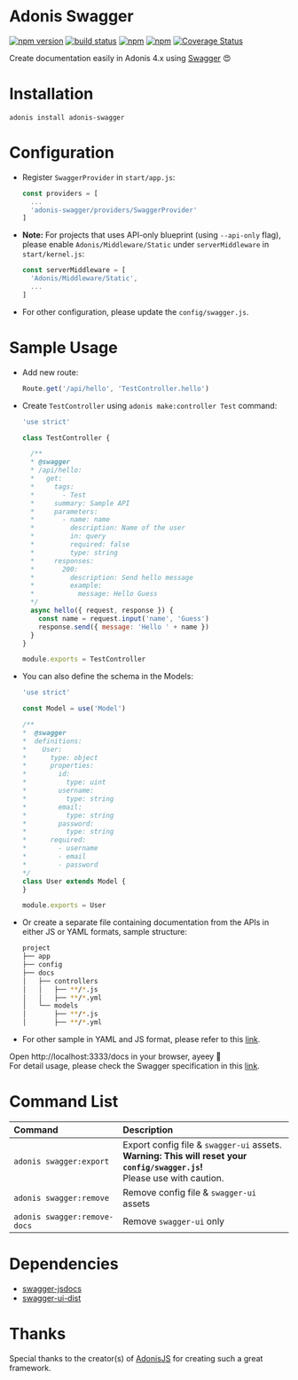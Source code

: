 # Adonis Swagger
[![npm version](https://badge.fury.io/js/adonis-swagger.svg)](https://badge.fury.io/js/adonis-swagger)
[![build status](https://travis-ci.org/ahmadarif/adonis-swagger.svg?branch=master)](https://travis-ci.org/ahmadarif/adonis-swagger)
[![npm](https://img.shields.io/npm/dt/adonis-swagger.svg)](https://www.npmjs.com/package/adonis-swagger)
[![npm](https://img.shields.io/npm/l/adonis-swagger.svg)](https://www.npmjs.com/package/adonis-swagger)
[![Coverage Status](https://coveralls.io/repos/github/ahmadarif/adonis-swagger/badge.svg)](https://coveralls.io/github/ahmadarif/adonis-swagger)

Create documentation easily in Adonis 4.x using [Swagger][Swagger] 😍

# Installation
```
adonis install adonis-swagger
```

# Configuration
* Register `SwaggerProvider` in `start/app.js`:
  ```js
  const providers = [
    ...
    'adonis-swagger/providers/SwaggerProvider'
  ]
  ```

* **Note:** For projects that uses API-only blueprint (using `--api-only` flag), please 
  enable `Adonis/Middleware/Static` under `serverMiddleware` in `start/kernel.js`:
  ```js
  const serverMiddleware = [
    'Adonis/Middleware/Static',
    ...
  ]
  ```

* For other configuration, please update the `config/swagger.js`.

# Sample Usage
* Add new route:
  ```js
  Route.get('/api/hello', 'TestController.hello')
  ```

* Create `TestController` using `adonis make:controller Test` command:
  ```js
  'use strict'
  
  class TestController {
  
    /**
    * @swagger
    * /api/hello:
    *   get:
    *     tags:
    *       - Test
    *     summary: Sample API
    *     parameters:
    *       - name: name
    *         description: Name of the user
    *         in: query
    *         required: false
    *         type: string
    *     responses:
    *       200:
    *         description: Send hello message
    *         example:
    *           message: Hello Guess
    */
    async hello({ request, response }) {
      const name = request.input('name', 'Guess')
      response.send({ message: 'Hello ' + name })
    }
  }
  
  module.exports = TestController
  ```

* You can also define the schema in the Models:
  ```js
  'use strict'
  
  const Model = use('Model')
  
  /** 
  *  @swagger
  *  definitions:
  *    User:
  *      type: object
  *      properties:
  *        id:
  *          type: uint
  *        username:
  *          type: string
  *        email:
  *          type: string
  *        password:
  *          type: string
  *      required:
  *        - username
  *        - email
  *        - password
  */
  class User extends Model {
  }
  
  module.exports = User
  ```

* Or create a separate file containing documentation from the APIs in either JS or YAML formats, sample structure:
  ```bash
  project
  ├── app
  ├── config 
  ├── docs
  │   ├── controllers
  │   │   ├── **/*.js
  │   │   ├── **/*.yml
  │   └── models
  │       ├── **/*.js
  │       ├── **/*.yml
  ```

* For other sample in YAML and JS format, please refer to this [link](/sample).

Open http://localhost:3333/docs in your browser, ayeey 🎉  
For detail usage, please check the Swagger specification in this [link][SwaggerSpec].

# Command List
Command                       | Description
:-----------------------------|:-----------
 `adonis swagger:export`      | Export config file & `swagger-ui` assets. <br>**Warning: This will reset your `config/swagger.js`!**<br>Please use with caution.
 `adonis swagger:remove`      | Remove config file & `swagger-ui` assets
 `adonis swagger:remove-docs` | Remove `swagger-ui` only

# Dependencies
- [swagger-jsdocs](https://www.npmjs.com/package/swagger-jsdoc)
- [swagger-ui-dist](https://www.npmjs.com/package/swagger-ui-dist)

# Thanks
Special thanks to the creator(s) of [AdonisJS][AdonisJS] for creating such a great framework.

[Swagger]:https://swagger.io/
[SwaggerSpec]:https://swagger.io/specification/
[AdonisJS]: http://adonisjs.com/
